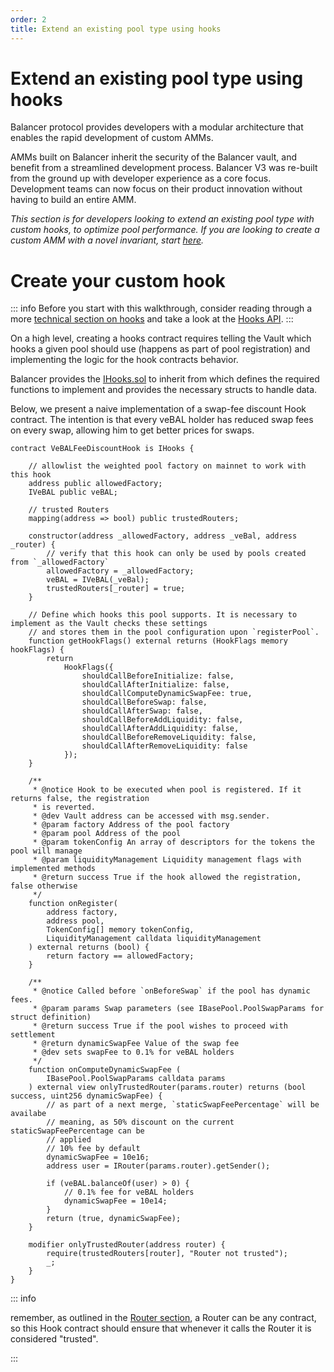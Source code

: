 ```yaml
---
order: 2
title: Extend an existing pool type using hooks
---
```


# Extend an existing pool type using hooks


Balancer protocol provides developers with a modular architecture that enables the rapid development of custom AMMs.

AMMs built on Balancer inherit the security of the Balancer vault, and benefit from a streamlined development process. Balancer V3 was re-built from the ground up with developer experience as a core focus.
Development teams can now focus on their product innovation without having to build an entire AMM.

_This section is for developers looking to extend an existing pool type with custom hooks, to optimize pool performance. If you are looking to create a custom AMM with a novel invariant, start [here](/build-a-custom-amm/build-an-amm/create-custom-amm-with-novel-invariant.html)._

# Create your custom hook

::: info
Before you start with this walkthrough, consider reading through a more [technical section on hooks](/concepts/core-concepts/hooks.html#hook-contracts) and take a look at the [Hooks API](/developer-reference/contracts/hooks-api.html).
:::

On a high level, creating a hooks contract requires telling the Vault which hooks a given pool should use (happens as part of pool registration) and implementing the logic for the hook contracts behavior. 

Balancer provides the [IHooks.sol](https://github.com/balancer/balancer-v3-monorepo/blob/main/pkg/interfaces/contracts/vault/IHooks.sol) to inherit from which defines the required functions to implement and provides the necessary structs to handle data.

Below, we present a naive implementation of a swap-fee discount Hook contract. The intention is that every veBAL holder has reduced swap fees on every swap, allowing him to get better prices for swaps. 

```solidity
contract VeBALFeeDiscountHook is IHooks {

    // allowlist the weighted pool factory on mainnet to work with this hook
    address public allowedFactory;
    IVeBAL public veBAL;

    // trusted Routers
    mapping(address => bool) public trustedRouters;

    constructor(address _allowedFactory, address _veBal, address _router) {
        // verify that this hook can only be used by pools created from `_allowedFactory`
        allowedFactory = _allowedFactory;
        veBAL = IVeBAL(_veBal);
        trustedRouters[_router] = true;
    }

    // Define which hooks this pool supports. It is necessary to implement as the Vault checks these settings
    // and stores them in the pool configuration upon `registerPool`.
    function getHookFlags() external returns (HookFlags memory hookFlags) {
        return
            HookFlags({
                shouldCallBeforeInitialize: false,
                shouldCallAfterInitialize: false,
                shouldCallComputeDynamicSwapFee: true,
                shouldCallBeforeSwap: false,
                shouldCallAfterSwap: false,
                shouldCallBeforeAddLiquidity: false,
                shouldCallAfterAddLiquidity: false,
                shouldCallBeforeRemoveLiquidity: false,
                shouldCallAfterRemoveLiquidity: false
            });
    }

    /**
     * @notice Hook to be executed when pool is registered. If it returns false, the registration
     * is reverted.
     * @dev Vault address can be accessed with msg.sender.
     * @param factory Address of the pool factory
     * @param pool Address of the pool
     * @param tokenConfig An array of descriptors for the tokens the pool will manage
     * @param liquidityManagement Liquidity management flags with implemented methods
     * @return success True if the hook allowed the registration, false otherwise
     */
    function onRegister(
        address factory,
        address pool,
        TokenConfig[] memory tokenConfig,
        LiquidityManagement calldata liquidityManagement
    ) external returns (bool) {
        return factory == allowedFactory;
    }

    /**
     * @notice Called before `onBeforeSwap` if the pool has dynamic fees.
     * @param params Swap parameters (see IBasePool.PoolSwapParams for struct definition)
     * @return success True if the pool wishes to proceed with settlement
     * @return dynamicSwapFee Value of the swap fee
     * @dev sets swapFee to 0.1% for veBAL holders
     */
    function onComputeDynamicSwapFee (
        IBasePool.PoolSwapParams calldata params
    ) external view onlyTrustedRouter(params.router) returns (bool success, uint256 dynamicSwapFee) {
        // as part of a next merge, `staticSwapFeePercentage` will be availabe
        // meaning, as 50% discount on the current staticSwapFeePercentage can be
        // applied
        // 10% fee by default
        dynamicSwapFee = 10e16;
        address user = IRouter(params.router).getSender();

        if (veBAL.balanceOf(user) > 0) {
            // 0.1% fee for veBAL holders
            dynamicSwapFee = 10e14;
        }
        return (true, dynamicSwapFee);
    }

    modifier onlyTrustedRouter(address router) {
        require(trustedRouters[router], "Router not trusted");
        _;
    }
}
```

::: info

remember, as outlined in the [Router section](/concepts/router/overview.html#routers), a Router can be any contract, so this Hook contract should ensure that whenever it calls the Router it is considered "trusted".

:::
